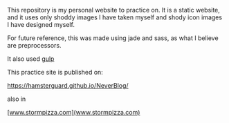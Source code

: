 This repository is my personal website to practice on.
It is a static website, and it uses only shoddy images I have taken myself and shody icon images I have designed myself.

For future reference, this was made using jade and sass, as what I believe are preprocessors.

It also used [gulp](https://github.com/gulpjs/gulp)

This practice site is published on:

https://hamsterguard.github.io/NeverBlog/

also in 

[www.stormpizza.com](www.stormpizza.com)

